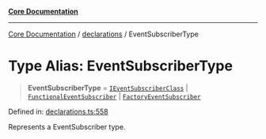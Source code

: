 [**Core Documentation**](../../README.md)

***

[Core Documentation](../../README.md) / [declarations](../README.md) / EventSubscriberType

# Type Alias: EventSubscriberType

> **EventSubscriberType** = [`IEventSubscriberClass`](IEventSubscriberClass.md) \| [`FunctionalEventSubscriber`](FunctionalEventSubscriber.md) \| [`FactoryEventSubscriber`](FactoryEventSubscriber.md)

Defined in: [declarations.ts:558](https://github.com/stonemjs/core/blob/e2fddc9518734748c09a72d4b4064dd1d4c1288c/src/declarations.ts#L558)

Represents a EventSubscriber type.
